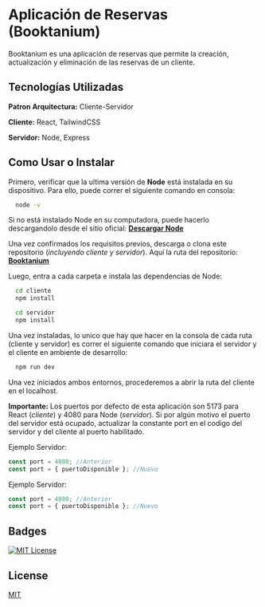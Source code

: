 # Aplicación de Reservas (Booktanium)

Booktanium es una aplicación de reservas que permite la creación, actualización y eliminación de las reservas de un cliente.

## Tecnologías Utilizadas

**Patron Arquitectura:** Cliente-Servidor

**Cliente:** React, TailwindCSS

**Servidor:** Node, Express

## Como Usar o Instalar

Primero, verificar que la ultima versión de **Node** está instalada en su dispositivo. Para ello, puede correr el siguiente comando en consola:

```bash
  node -v
```

Si no está instalado Node en su computadora, puede hacerlo descargandolo desde el sitio oficial: **[Descargar Node](https://nodejs.org/en/download/prebuilt-installer/current)**

Una vez confirmados los requisitos previos, descarga o clona este repositorio (_incluyendo cliente y servidor_). Aquí la ruta del repositorio: **[Booktanium](https://github.com/joanromerodev/ReservasApp)**

Luego, entra a cada carpeta e instala las dependencias de Node:

```bash
  cd cliente
  npm install
```

```bash
  cd servidor
  npm install
```

Una vez instaladas, lo unico que hay que hacer en la consola de cada ruta (cliente y servidor) es correr el siguiente comando que iniciara el servidor y el cliente en ambiente de desarrollo:

```bash
  npm run dev
```

Una vez iniciados ambos entornos, procederemos a abrir la ruta del cliente en el localhost.

**Importante:** Los puertos por defecto de esta aplicación son 5173 para React (_cliente_) y 4080 para Node (_servidor_). Si por algún motivo el puerto del servidor está ocupado, actualizar la constante port en el codigo del servidor y del cliente al puerto habilitado.

Ejemplo Servidor:

```javascript
const port = 4080; //Anterior
const port = { puertoDisponible }; //Nuevo
```

Ejemplo Servidor:

```javascript
const port = 4080; //Anterior
const port = { puertoDisponible }; //Nuevo
```

## Badges

[![MIT License](https://img.shields.io/badge/License-MIT-green.svg)](https://choosealicense.com/licenses/mit/)

## License

[MIT](https://github.com/joanromerodev/ReservasApp/blob/main/LICENSE)
